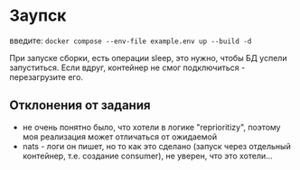 # Заупск 

введите: `docker compose --env-file example.env up --build -d`

При запуске сборки, есть операции sleep, это нужно, чтобы БД успели запуститься. Если вдруг, контейнер не смог подключиться - перезагрузите его.  

## Отклонения от задания
 - не очень понятно было, что хотели в логике "reprioritizy", поэтому моя реализация может отличаться от ожидаемой
 - nats - логи он пишет, но то как это сделано (запуск через отдельный контейнер, т.е. создание consumer), не уверен, что это хотели...